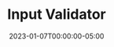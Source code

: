 ---
layout: ext_single
title: Input Validator
slug: input-validator
desc: Validate your viewers input, such as checking for valid URLs, safe images or using regex.
category: utilities
date: '2023-01-07T00:00:00-05:00'
permalink: extensions/utilities/:slug
download_url: https://christinak.itch.io/input-validator
developer_name: Christina K.
developer_url: https://christinak.itch.io
icon_local: input_validator.png
screenshots_local: input_validator_ss.png
trailer: https://www.youtube.com/embed/zo-PAYc0yRs
version: 1.3
sammi_version: 2022.5.3 and up
platform: Any
overview: |
    Allows you to validate your viewers input, supports regex as well. 

    ##### Features
    **URL Validator**
    - Is URL, Is Image URL, Is Safe Image URL, Is YouTube Video URL   

    **String Validator**
    - Is Alphanumeric,Is Alpha, Is Numeric, Is Ascii, Is Base64, Is Email, Is Hexadecimal, Is Hex Color, Is JSON      

    **Profanity Validator**
    - default English dictionaty, option to add custom words, choose your own replacement character/word     

    **Regex Validator**
    - Replace, Search, Match and Test

    *Safe Image Validator requires a Google Cloud Account and an API key. Free quota of 1000 validations/month.*
setup_url: https://docs.christinak.ca/docs/extensions/input-validator#setup
privacy_collect: false
---